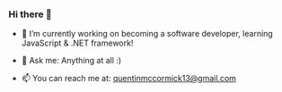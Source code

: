 ### Hi there 👋

- 🔭 I’m currently working on becoming a software developer, learning JavaScript & .NET framework!

- 💬 Ask me: Anything at all :)

- 📫 You can reach me at: quentinmccormick13@gmail.com
